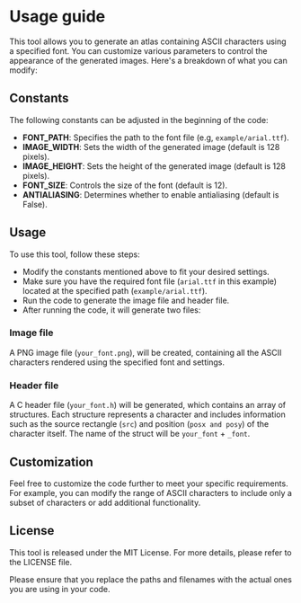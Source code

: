 # Usage guide
This tool allows you to generate an atlas containing ASCII characters using a specified font. You can customize various parameters to control the appearance of the generated images. Here's a breakdown of what you can modify:
## Constants
The following constants can be adjusted in the beginning of the code:

- **FONT_PATH**: Specifies the path to the font file (e.g, `example/arial.ttf`).
- **IMAGE_WIDTH**: Sets the width of the generated image (default is 128 pixels).
- **IMAGE_HEIGHT**: Sets the height of the generated image (default is 128 pixels).
- **FONT_SIZE**: Controls the size of the font (default is 12).
- **ANTIALIASING**: Determines whether to enable antialiasing (default is False).
## Usage
To use this tool, follow these steps:

- Modify the constants mentioned above to fit your desired settings.
- Make sure you have the required font file (`arial.ttf` in this example) located at the specified path (`example/arial.ttf`).
- Run the code to generate the image file and header file.
- After running the code, it will generate two files:
### Image file 
A PNG image file (`your_font.png`), will be created, containing all the ASCII characters rendered using the specified font and settings.
### Header file
A C header file (`your_font.h`) will be generated, which contains an array of structures. Each structure represents a character and includes information such as the source rectangle (`src`) and position (`posx and posy`) of the character itself. The name of the struct will be `your_font` + `_font`.
## Customization
Feel free to customize the code further to meet your specific requirements. For example, you can modify the range of ASCII characters to include only a subset of characters or add additional functionality.
## License
This tool is released under the MIT License. For more details, please refer to the LICENSE file.

Please ensure that you replace the paths and filenames with the actual ones you are using in your code.
